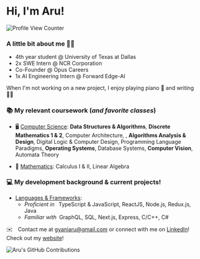 # Hi, I'm Aru! 
![Profile View Counter](https://komarev.com/ghpvc/?username=AruGyani&color=blue&label=Profile+Views)

### A little bit about me 👋🏾
- 4th year student @ University of Texas at Dallas
- 2x SWE Intern @ NCR Corporation
- Co-Founder @ Opus Careers
- 1x AI Engineering Intern @ Forward Edge-AI

When I'm not working on a new project, I enjoy playing piano 🎹 and writing ✍🏽

### 📚	My relevant coursework (*and favorite classes*)
- 🖥️ <u>Computer Science</u>: **Data Structures & Algorithms**, **Discrete Mathematics 1 & 2**, Computer Architecture, , **Algorithms Analysis & Design**, Digital Logic & Computer Design, Programming Language Paradigms, **Operating Systems**, Database Systems, **Computer Vision**, Automata Theory

- 📘 <u>Mathematics</u>: Calculus I & II, Linear Algebra

### 💻	My development background & current projects!
- <u>Languages & Frameworks</u>: 
	- *Proficient in* &ensp;TypeScript & JavaScript, ReactJS, Node.js, Redux.js, Java
	- *Familiar with*&ensp;GraphQL, SQL, Next.js, Express, C/C++, C#

✉️ Contact me at gyaniaru@gmail.com or connect with me on [LinkedIn](https://www.linkedin.com/in/arugyani)! Check out my [website](https://aru.gyani.com)!

![Aru's GitHub Contributions](https://github-readme-stats.vercel.app/api?username=AruGyani&show_icons=true&hide_border=true&count_private=true&hide=stars)
